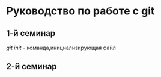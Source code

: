 # Руководство по работе с git
## 1-й семинар
*git init* - команда,инициализирующая файл
## 2-й семинар